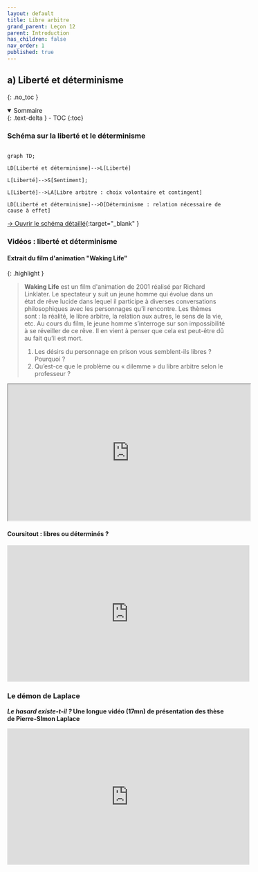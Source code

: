 ```yaml
---
layout: default
title: Libre arbitre
grand_parent: Leçon 12
parent: Introduction
has_children: false
nav_order: 1
published: true
---
```

## a) Liberté et déterminisme
{: .no_toc }

<details open markdown="block">
  <summary>
    Sommaire
  </summary>
  {: .text-delta }
- TOC
{:toc}
</details>

### Schéma sur la liberté et le déterminisme

```mermaid

graph TD;

LD[Liberté et déterminisme]-->L[Liberté]

L[Liberté]-->S[Sentiment];

L[Liberté]-->LA[Libre arbitre : choix volontaire et contingent]

LD[Liberté et déterminisme]-->D[Déterminisme : relation nécessaire de cause à effet]

```

[→ Ouvrir le schéma détaillé](https://rollauda.github.io/schemas/cartes/liberte-determinisme.html){:target="_blank" } 

### Vidéos : liberté et déterminisme

#### Extrait du film d'animation "Waking Life"

{: .highlight }
>**Waking Life** est un film d'animation de 2001 réalisé par Richard Linklater. Le spectateur y suit un jeune homme qui évolue dans un état de rêve lucide dans lequel il participe à diverses conversations philosophiques avec les personnages qu’il rencontre. Les thèmes sont : la réalité, le libre arbitre, la relation aux autres, le sens de la vie, etc. Au cours du film, le jeune homme s’interroge sur son impossibilité à se réveiller de ce rêve. Il en vient à penser que cela est peut-être dû au fait qu’il est mort.  
> 1. Les désirs du personnage en prison vous semblent-ils libres ? Pourquoi ?
> 2. Qu’est-ce que le problème ou « dilemme » du libre arbitre selon le professeur ?

<iframe src="https://drive.google.com/file/d/1HIJ-oM1O04J6Z9y-OUlEp9gffkV7_I4f/preview" width="560" height="315" allow="autoplay"></iframe>

#### Coursitout : libres ou déterminés ?

<iframe width="560" height="315" src="https://www.youtube.com/embed/q_4JidAM9PM?si=c3QKE8q94eQKQSAO" title="YouTube video player" frameborder="0" allow="accelerometer; autoplay; clipboard-write; encrypted-media; gyroscope; picture-in-picture; web-share" referrerpolicy="strict-origin-when-cross-origin" allowfullscreen></iframe>

### Le démon de Laplace

***Le hasard existe-t-il ?* Une longue vidéo (17mn) de présentation des thèse de Pierre-SImon Laplace**  

<iframe width="560" height="315" src="https://www.youtube.com/embed/ineA65nJ9Ds?si=qAjNqxqI8UxNz_mt" title="YouTube video player" frameborder="0" allow="accelerometer; autoplay; clipboard-write; encrypted-media; gyroscope; picture-in-picture; web-share" referrerpolicy="strict-origin-when-cross-origin" allowfullscreen></iframe>